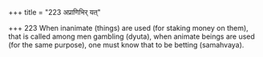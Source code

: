 +++
title = "223 अप्राणिभिर् यत्"

+++
223	When inanimate (things) are used (for staking money on them), that is called among men gambling (dyuta), when animate beings are used (for the same purpose), one must know that to be betting (samahvaya).